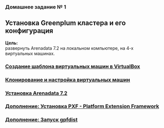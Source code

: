 ### Домашнее задание № 1 ###  

## Установка Greenplum кластера и его конфигурация ##  

**Цель:**  
развернуть Arenadata 7.2 на локальном компьютере, на 4-х виртуальных машинах.  

### [Создание шаблона виртуальных машин в VirtualBox](VMTemplate.md) ###
### [Клонирование и настройка виртуальных машин](VMClone.md) ###
### [Установка Arenadata 7.2](InstallArenadata7.2.md) ###
### [Дополнение: Установка PXF - Platform Extension Framework](Install_PXF.md) ###
### [Дополнение: Запуск gpfdist](Run_gpfdist.md) ###   
